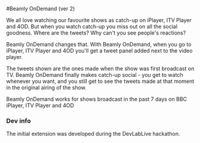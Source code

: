 #Beamly OnDemand (ver 2)

We all love watching our favourite shows as catch-up on iPlayer, ITV Player and 4OD. But when you watch catch-up you miss out on all the social goodness. Where are the tweets? Why can't you see people's reactions?

Beamly OnDemand changes that. With Beamly OnDemand, when you go to iPlayer, ITV Player and 4OD you'll get a tweet panel added next to the video player.

The tweets shown are the ones made when the show was first broadcast on TV. Beamly OnDemand finally makes catch-up social - you get to watch whenever you want, and you still get to see the tweets made at that moment in the original airing of the show.

Beamly OnDemand works for shows broadcast in the past 7 days on BBC iPlayer, ITV Player and 4OD


### Dev info

The initial extension was developed during the DevLabLive hackathon.
